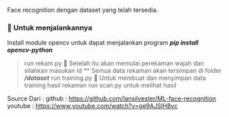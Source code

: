 ﻿Face recognition dengan dataset yang telah tersedia.
### 📸 Untuk menjalankannya
Install module opencv untuk dapat menjalankan program ***pip install opencv-python***
> run rekam.py
📸 Setelah itu akan memulai perekaman wajah dan silahkan masukan Id
** Semua data rekaman akan tersimpan di folder ***/dataset***
> run training.py
📸 Untuk membuat dan menyimpan data training hasil rekaman
> run scan.py
untuk melihat hasil

Source Dari :
github : https://github.com/lansilvester/ML-face-recognition
youtube : https://www.youtube.com/watch?v=ge9AJSlH8vc